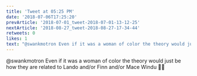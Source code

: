 ```yaml
---
title: 'Tweet at 05:25 PM'
date: '2018-07-06T17:25:20'
prevArticle: '2018-07-01_tweet-2018-07-01-13-12-25'
nextArticle: '2018-08-27_tweet-2018-08-27-17-34-44'
retweets: 0
likes: 1
text: "@swankmotron Even if it was a woman of color the theory would just be how they are related to Lando and/or Finn and/or Mace Windu 🤷‍♂️"
---
```

@swankmotron Even if it was a woman of color the theory would just be how they are related to Lando and/or Finn and/or Mace Windu 🤷‍♂️
